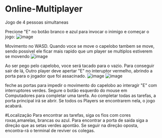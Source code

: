 # Online-Multiplayer
Jogo de 4 pessoas simultaneas

Precione "E" no botão branco e azul para invocar o inimigo e começar o jogo:
![image](https://github.com/LuckyAmaral/Online-Multiplayer/assets/45698060/51a7001a-3125-4aca-95f4-6978595c88a0)

Movimento no WASD. Quando voce se move o capelobo tambem se move, sendo possivel ele ficar mais rapido que um player se multiplos estiverem se movendo
![image](https://github.com/LuckyAmaral/Online-Multiplayer/assets/45698060/36f39ebb-3ef9-4009-b6cc-eb0c5138fc30)

Ao ser pego pelo capelobo, voce será tacado para o vazio. Para conseguir sair de lá, Outro player deve apertar "E" no interuptor vermelho, abrindo a porta para o jogador que foi assacinado.
![image](https://github.com/LuckyAmaral/Online-Multiplayer/assets/45698060/418104a4-0cd6-425a-a6c6-862ce0264bf3)
![image](https://github.com/LuckyAmaral/Online-Multiplayer/assets/45698060/25beea0f-98fc-42e7-83e1-ab7a0f32c09b)

feche as portas para impedir o movimento do capelobo ao interagir "E" com interruptores verdes.
Segure o botão esquerdo do mouse em Computadores para completar uma tarefa. Ao completar todas as tarefas, a porta principal irá se abrir. Se todos os Players se encontrarem nela, o jogo acabará.

#Localização
Para encontrar as tarefas, siga os fios com cores roxas,amarelas, brancas ou azul.
Para encontrar a porta de saida siga a direção que as setas verdes apontão. 
Se seguir na direção oposta, encontra-rá o terminal de reviver os colegas.

